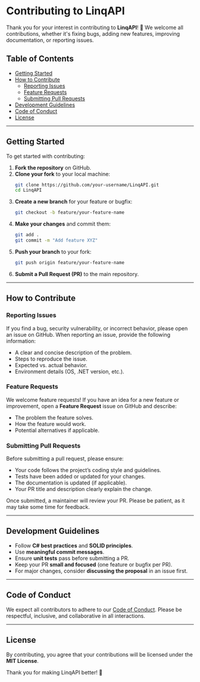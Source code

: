 # Contributing to LinqAPI

Thank you for your interest in contributing to **LinqAPI**! 🎉 We welcome all contributions, whether it's fixing bugs, adding new features, improving documentation, or reporting issues.

## Table of Contents

- [Getting Started](#getting-started)
- [How to Contribute](#how-to-contribute)
  - [Reporting Issues](#reporting-issues)
  - [Feature Requests](#feature-requests)
  - [Submitting Pull Requests](#submitting-pull-requests)
- [Development Guidelines](#development-guidelines)
- [Code of Conduct](#code-of-conduct)
- [License](#license)

---

## Getting Started

To get started with contributing:

1. **Fork the repository** on GitHub.
2. **Clone your fork** to your local machine:
   ```sh
   git clone https://github.com/your-username/LinqAPI.git
   cd LinqAPI
   ```
3. **Create a new branch** for your feature or bugfix:
   ```sh
   git checkout -b feature/your-feature-name
   ```
4. **Make your changes** and commit them:
   ```sh
   git add .
   git commit -m "Add feature XYZ"
   ```
5. **Push your branch** to your fork:
   ```sh
   git push origin feature/your-feature-name
   ```
6. **Submit a Pull Request (PR)** to the main repository.

---

## How to Contribute

### Reporting Issues

If you find a bug, security vulnerability, or incorrect behavior, please open an issue on GitHub. When reporting an issue, provide the following information:

- A clear and concise description of the problem.
- Steps to reproduce the issue.
- Expected vs. actual behavior.
- Environment details (OS, .NET version, etc.).

### Feature Requests

We welcome feature requests! If you have an idea for a new feature or improvement, open a **Feature Request** issue on GitHub and describe:

- The problem the feature solves.
- How the feature would work.
- Potential alternatives if applicable.

### Submitting Pull Requests

Before submitting a pull request, please ensure:

- Your code follows the project’s coding style and guidelines.
- Tests have been added or updated for your changes.
- The documentation is updated (if applicable).
- Your PR title and description clearly explain the change.

Once submitted, a maintainer will review your PR. Please be patient, as it may take some time for feedback.

---

## Development Guidelines

- Follow **C# best practices** and **SOLID principles**.
- Use **meaningful commit messages**.
- Ensure **unit tests** pass before submitting a PR.
- Keep your PR **small and focused** (one feature or bugfix per PR).
- For major changes, consider **discussing the proposal** in an issue first.

---

## Code of Conduct

We expect all contributors to adhere to our [Code of Conduct](CODE_OF_CONDUCT.md). Please be respectful, inclusive, and collaborative in all interactions.

---

## License

By contributing, you agree that your contributions will be licensed under the **MIT License**.

Thank you for making LinqAPI better! 🚀
